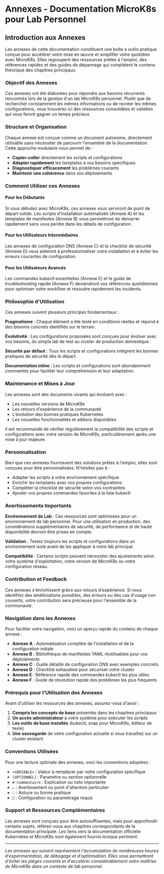 # Annexes - Documentation MicroK8s pour Lab Personnel

## Introduction aux Annexes

Les annexes de cette documentation constituent une boîte à outils pratique conçue pour accélérer votre mise en œuvre et simplifier votre quotidien avec MicroK8s. Elles regroupent des ressources prêtes à l'emploi, des références rapides et des guides de dépannage qui complètent le contenu théorique des chapitres principaux.

### Objectif des Annexes

Ces annexes ont été élaborées pour répondre aux besoins récurrents rencontrés lors de la gestion d'un lab MicroK8s personnel. Plutôt que de rechercher constamment les mêmes informations ou de recréer les mêmes configurations, vous trouverez ici des ressources consolidées et validées qui vous feront gagner un temps précieux.

### Structure et Organisation

Chaque annexe est conçue comme un document autonome, directement utilisable sans nécessiter de parcourir l'ensemble de la documentation. Cette approche modulaire vous permet de :

- **Copier-coller** directement les scripts et configurations
- **Adapter rapidement** les templates à vos besoins spécifiques
- **Diagnostiquer efficacement** les problèmes courants
- **Maintenir une cohérence** dans vos déploiements

### Comment Utiliser ces Annexes

#### Pour les Débutants
Si vous débutez avec MicroK8s, ces annexes vous serviront de point de départ solide. Les scripts d'installation automatisée (Annexe A) et les templates de manifestes (Annexe B) vous permettront de démarrer rapidement sans vous perdre dans les détails de configuration.

#### Pour les Utilisateurs Intermédiaires
Les annexes de configuration DNS (Annexe C) et la checklist de sécurité (Annexe D) vous aideront à professionnaliser votre installation et à éviter les erreurs courantes de configuration.

#### Pour les Utilisateurs Avancés
Les commandes kubectl essentielles (Annexe E) et le guide de troubleshooting rapide (Annexe F) deviendront vos références quotidiennes pour optimiser votre workflow et résoudre rapidement les incidents.

### Philosophie d'Utilisation

Ces annexes suivent plusieurs principes fondamentaux :

**Pragmatisme** : Chaque élément a été testé en conditions réelles et répond à des besoins concrets identifiés sur le terrain.

**Évolutivité** : Les configurations proposées sont conçues pour évoluer avec vos besoins, du simple lab de test au cluster de production domestique.

**Sécurité par défaut** : Tous les scripts et configurations intègrent les bonnes pratiques de sécurité dès le départ.

**Documentation inline** : Les scripts et configurations sont abondamment commentés pour faciliter leur compréhension et leur adaptation.

### Maintenance et Mises à Jour

Les annexes sont des documents vivants qui évoluent avec :
- Les nouvelles versions de MicroK8s
- Les retours d'expérience de la communauté
- L'évolution des bonnes pratiques Kubernetes
- Les nouvelles fonctionnalités et addons disponibles

Il est recommandé de vérifier régulièrement la compatibilité des scripts et configurations avec votre version de MicroK8s, particulièrement après une mise à jour majeure.

### Personnalisation

Bien que ces annexes fournissent des solutions prêtes à l'emploi, elles sont conçues pour être personnalisées. N'hésitez pas à :

- Adapter les scripts à votre environnement spécifique
- Enrichir les templates avec vos propres configurations
- Compléter la checklist de sécurité selon vos contraintes
- Ajouter vos propres commandes favorites à la liste kubectl

### Avertissements Importants

**Environnement de Lab** : Ces ressources sont optimisées pour un environnement de lab personnel. Pour une utilisation en production, des considérations supplémentaires de sécurité, de performance et de haute disponibilité devront être prises en compte.

**Validation** : Testez toujours les scripts et configurations dans un environnement isolé avant de les appliquer à votre lab principal.

**Compatibilité** : Certains scripts peuvent nécessiter des ajustements selon votre système d'exploitation, votre version de MicroK8s ou votre configuration réseau.

### Contribution et Feedback

Ces annexes s'enrichissent grâce aux retours d'expérience. Si vous identifiez des améliorations possibles, des erreurs ou des cas d'usage non couverts, votre contribution sera précieuse pour l'ensemble de la communauté.

### Navigation dans les Annexes

Pour faciliter votre navigation, voici un aperçu rapide du contenu de chaque annexe :

- **Annexe A** : Automatisation complète de l'installation et de la configuration initiale
- **Annexe B** : Bibliothèque de manifestes YAML réutilisables pour vos déploiements
- **Annexe C** : Guide détaillé de configuration DNS avec exemples concrets
- **Annexe D** : Checklist exhaustive pour sécuriser votre cluster
- **Annexe E** : Référence rapide des commandes kubectl les plus utiles
- **Annexe F** : Guide de résolution rapide des problèmes les plus fréquents

### Prérequis pour l'Utilisation des Annexes

Avant d'utiliser les ressources des annexes, assurez-vous d'avoir :

1. **Compris les concepts de base** présentés dans les chapitres principaux
2. **Un accès administrateur** à votre système pour exécuter les scripts
3. **Les outils de base installés** (kubectl, snap pour MicroK8s, éditeur de texte)
4. **Une sauvegarde** de votre configuration actuelle si vous travaillez sur un cluster existant

### Conventions Utilisées

Pour une lecture optimale des annexes, voici les conventions adoptées :

- `<VARIABLE>` : Valeur à remplacer par votre configuration spécifique
- `[OPTIONNEL]` : Paramètre ou section optionnelle
- `# Commentaire` : Explication ou note importante
- `⚠️` : Avertissement ou point d'attention particulier
- `💡` : Astuce ou bonne pratique
- `🔧` : Configuration ou paramétrage requis

### Support et Ressources Complémentaires

Les annexes sont conçues pour être autosuffisantes, mais pour approfondir certains sujets, référez-vous aux chapitres correspondants de la documentation principale. Les liens vers la documentation officielle Kubernetes et MicroK8s sont également fournis lorsque pertinent.

---

*Les annexes qui suivent représentent l'accumulation de nombreuses heures d'expérimentation, de débogage et d'optimisation. Elles vous permettront d'éviter les pièges courants et d'accélérer considérablement votre maîtrise de MicroK8s dans un contexte de lab personnel.*
